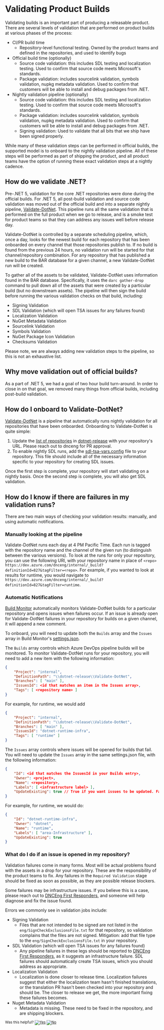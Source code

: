 # Validating Product Builds

Validating builds is an important part of producing a releasable product. There are several levels of validation that are performed on product builds at various phases of the process:

* CI/PR build time
  * Repository-level functional testing. Owned by the product teams and defined in the repositories, and used to identify bugs
* Official build time (optionally)
  * Source code validation: this includes SDL testing and localization testing. Used to confirm that source code meets Microsoft's standards.
  * Package validation: includes sourcelink validation, symbols validation, nupkg metadata validation. Used to confirm that customers will be able to install and debug packages from .NET.
* Nightly validation pipeline (optionally)
  * Source code validation: this includes SDL testing and localization testing. Used to confirm that source code meets Microsoft's standards.
  * Package validation: includes sourcelink validation, symbols validation, nupkg metadata validation. Used to confirm that customers will be able to install and debug packages from .NET.
  * Signing validation: Used to validate that all bits that we ship have been signed properly.

While many of these validation steps can be performed in official builds, the supported model is to onboard to the nightly validation pipeline. All of these steps will be performed as part of shipping the product, and all product teams have the option of running these exact validation steps at a nightly cadence.

## How do we validate .NET?

Pre-.NET 5, validation for the core .NET repositories were done during the official builds. For .NET 5, all post-build validation and source code validation was moved out of the official build and into a separate nightly pipeline, [Validate-DotNet](https://dev.azure.com/dnceng/internal/_build?definitionId=827). This pipeline runs all the same validation that is performed on the full product when we go to release, and is a smoke test for product teams so that they can address any issues well before release day.

Validate-DotNet is controlled by a separate scheduling pipeline, which, once a day, looks for the newest build for each repository that has been onboarded on every channel that those repositories publish to. If no build is found from the previous 24 hours, no validation run will be started for that channel/repository combination. For any repository that has published a new build to the BAR database for a given channel, a new Validate-DotNet run will be created.

To gather all of the assets to be validated, Validate-DotNet uses information found in the BAR database. Specifically, it uses the `darc gather-drop` command to pull down all of the assets that were created by a particular build (but no downstream assets). The pipeline will then sign the build before running the various validation checks on that build, including:

* Signing Validation
* SDL Validation (which will open TSA issues for any failures found)
* Localization Validation
* NuGet Metadata Validation
* Sourcelink Validation
* Symbols Validation
* NuGet Package Icon Validation
* Checksums Validation

Please note, we are always adding new validation steps to the pipeline, so this is not an exhaustive list.

## Why move validation out of official builds?

As a part of .NET 5, we had a goal of two hour build turn-around. In order to close in on that goal, we removed many things from official builds, including post-build validation.

## How do I onboard to Validate-DotNet?

[Validate-DotNet](https://dev.azure.com/dnceng/internal/_build?definitionId=827) is a pipeline that automatically runs nightly validation for all repositories that have been onboarded. Onboarding to Validate-DotNet is quite simple:

1. Update the [list of repositories](https://dev.azure.com/dnceng/internal/_git/dotnet-release?path=%2Feng%2Fpipeline%2Ftools%2Frepos-to-validate.txt) in [dotnet-release](https://dev.azure.com/dnceng/internal/_git/dotnet-release) with your repository's URL. Please reach out to dnceng for PR approval.
2. To enable nightly SDL runs, add the [sdl-tsa-vars.config](https://github.com/dotnet/runtime/blob/main/eng/sdl-tsa-vars.config) file to your repository. This file should include all of the necessary information specific to your repository for creating SDL issues.

Once the first step is complete, your repository will start validating on a nightly basis. Once the second step is complete, you will also get SDL validation.

## How do I know if there are failures in my validation runs?

There are two main ways of checking your validation results: manually, and using automatic notifications.

### Manually looking at the pipeline

Validate-DotNet runs each day at 4 PM Pacific Time. Each run is tagged with the repository name and the channel of the given run (to distinguish between the various versions). To look at the runs for only your repository, you can use the following URl, with your repository name in place of `<repo>` `https://dev.azure.com/dnceng/internal/_build?definitionId=827&tagFilter=<repo>`. For example, if you wanted to look at results for runtime, you would navigate to `https://dev.azure.com/dnceng/internal/_build?definitionId=827&tagFilter=runtime`.

### Automatic Notifications

[Build Monitor](https://dev.azure.com/dnceng/internal/_wiki/wikis/DNCEng%20Services%20Wiki/185/BuildFailureManagement) automatically monitors Validate-DotNet builds for a particular repository and opens issues when failures occur. If an issue is already open for Validate-DotNet failures in your repository for builds on a given channel, it will append a new comment.

To onboard, you will need to update both the `Builds` array and the `Issues` array in Build Monitor's [settings.json](https://github.com/dotnet/arcade-services/blob/main/src/DotNet.Status.Web/.config/settings.json#L23).

The `Builds` array controls which Azure DevOps pipeline builds will be monitored. To monitor Validate-DotNet runs for your repository, you will need to add a new item with the following information:

```json
{
    "Project": "internal",
    "DefinitionPath": "\\dotnet-release\\Validate-DotNet",
    "Branches": [ "main" ],
    "IssuesId": <id that matches an item in the Issues array>,
    "Tags": [ <repository name> ]
}
```

For example, for runtime, we would add

```json
{
    "Project": "internal",
    "DefinitionPath": "\\dotnet-release\\Validate-DotNet",
    "Branches": [ "main" ],
    "IssuesId": "dotnet-runtime-infra",
    "Tags": [ "runtime" ]
}
```

The `Issues` array controls where issues will be opened for builds that fail. You will need to update the `Issues` array in the same settings.json file, with the following information:

```json
{
    "Id": <id that matches the IssuesId in your Builds entry>,
    "Owner": <project>, 
    "Name": <repository>, 
    "Labels": [ <infrastructure label> ],
    "UpdateExisting": true // True if you want issues to be updated. False if you want new issues for every failure
}
```

For example, for runtime, we would do:

```json
{
    "Id": "dotnet-runtime-infra",
    "Owner": "dotnet",
    "Name": "runtime",
    "Labels": [ "area-Infrastructure" ],
    "UpdateExisting": true
}
```

### What do I do if an issue is opened in my repository?

Validation failures come in many forms. Most will be actual problems found with the assets in a drop for your repository. These are the responsibility of the product teams to fix. Any failures in the `Required Validation` stage should be fixed as soon as possible, as they are possible release blockers.

Some failures may be infrastructure issues. If you believe this is a case, please reach out to [DNCEng First Responders](https://dev.azure.com/dnceng/internal/_wiki/wikis/DNCEng%20Services%20Wiki/107/How-to-get-a-hold-of-Engineering-Servicing), and someone will help diagnose and fix the issue found.

Errors we commonly see in validation jobs include:

* Signing Validation
  * Files that are not intended to be signed are not listed in the `eng/SignCheckExclusionsFile.txt` for that repository, so validation complains that the files are not signed. Mitigation: add that file type to the `eng/SignCheckExclusionsFile.txt` in your repository.
* SDL Validation (which will open TSA issues for any failures found)
  * Any pipeline failures in these legs should be reported to [DNCEng First Responders](https://dev.azure.com/dnceng/internal/_wiki/wikis/DNCEng%20Services%20Wiki/107/How-to-get-a-hold-of-Engineering-Servicing), as it suggests an infrastructure failure. SDL failures should automatically create TSA issues, which you should address as appropriate.
* Localization Validation
  * Localization is done closer to release time. Localization failures suggest that either the localization team hasn't finished translations, or the translation PR hasn't been checked into your repository and should be. The closer to release we get, the more important fixing these failures becomes.
* Nuget Metadata Validation
  * Metadata is missing. These need to be fixed in the repository, and are shipping blockers.


<!-- Begin Generated Content: Doc Feedback -->
<sub>Was this helpful? [![Yes](https://helix.dot.net/f/ip/5?p=Documentation%5CValidation.md)](https://helix.dot.net/f/p/5?p=Documentation%5CValidation.md) [![No](https://helix.dot.net/f/in)](https://helix.dot.net/f/n/5?p=Documentation%5CValidation.md)</sub>
<!-- End Generated Content-->
